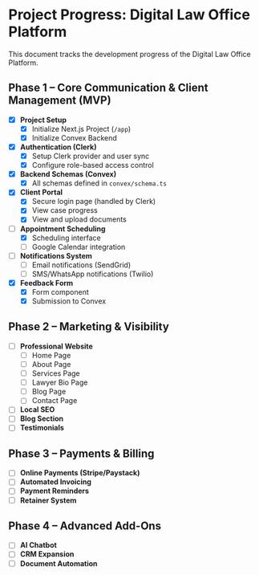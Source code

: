 # Project Progress: Digital Law Office Platform

This document tracks the development progress of the Digital Law Office Platform.

## Phase 1 – Core Communication & Client Management (MVP)

- [x] **Project Setup**
  - [x] Initialize Next.js Project (`/app`)
  - [x] Initialize Convex Backend
- [x] **Authentication (Clerk)**
  - [x] Setup Clerk provider and user sync
  - [x] Configure role-based access control
- [x] **Backend Schemas (Convex)**
  - [x] All schemas defined in `convex/schema.ts`
- [x] **Client Portal**
  - [x] Secure login page (handled by Clerk)
  - [x] View case progress
  - [x] View and upload documents
- [ ] **Appointment Scheduling**
  - [x] Scheduling interface
  - [ ] Google Calendar integration
- [ ] **Notifications System**
  - [ ] Email notifications (SendGrid)
  - [ ] SMS/WhatsApp notifications (Twilio)
- [x] **Feedback Form**
  - [x] Form component
  - [x] Submission to Convex

## Phase 2 – Marketing & Visibility

- [ ] **Professional Website**
  - [ ] Home Page
  - [ ] About Page
  - [ ] Services Page
  - [ ] Lawyer Bio Page
  - [ ] Blog Page
  - [ ] Contact Page
- [ ] **Local SEO**
- [ ] **Blog Section**
- [ ] **Testimonials**

## Phase 3 – Payments & Billing

- [ ] **Online Payments (Stripe/Paystack)**
- [ ] **Automated Invoicing**
- [ ] **Payment Reminders**
- [ ] **Retainer System**

## Phase 4 – Advanced Add-Ons

- [ ] **AI Chatbot**
- [ ] **CRM Expansion**
- [ ] **Document Automation**
